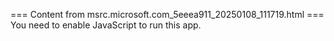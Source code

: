 === Content from msrc.microsoft.com_5eeea911_20250108_111719.html ===
You need to enable JavaScript to run this app.
